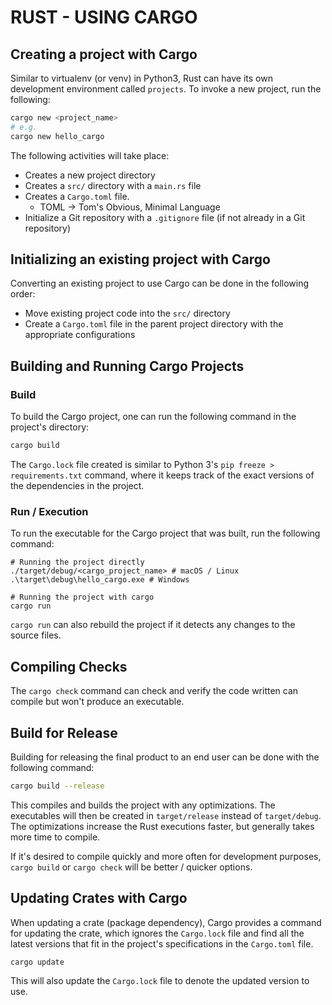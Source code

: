 # RUST - USING CARGO

## Creating a project with Cargo 

Similar to virtualenv (or venv) in Python3, Rust can have its own development environment called `projects`. To invoke a new project, run the following:

```bash
cargo new <project_name>
# e.g.
cargo new hello_cargo
```

The following activities will take place:
- Creates a new project directory 
- Creates a `src/` directory with a `main.rs` file
- Creates a `Cargo.toml` file.
  - TOML -> Tom's Obvious, Minimal Language
- Initialize a Git repository with a `.gitignore` file (if not already in a Git repository)

## Initializing an existing project with Cargo

Converting an existing project to use Cargo can be done in the following order:
- Move existing project code into the `src/` directory 
- Create a `Cargo.toml` file in the parent project directory with the appropriate configurations

## Building and Running Cargo Projects

### Build
To build the Cargo project, one can run the following command in the project's directory:
```bash
cargo build
```

The `Cargo.lock` file created is similar to Python 3's `pip freeze > requirements.txt` command, where it keeps track of the exact versions of the dependencies in the project. 

### Run / Execution
To run the executable for the Cargo project that was built, run the following command:
```
# Running the project directly
./target/debug/<cargo_project_name> # macOS / Linux
.\target\debug\hello_cargo.exe # Windows

# Running the project with cargo
cargo run
```

`cargo run` can also rebuild the project if it detects any changes to the source files.

## Compiling Checks

The `cargo check` command can check and verify the code written can compile but won't produce an executable.

## Build for Release

Building for releasing the final product to an end user can be done with the following command:
```bash
cargo build --release
```

This compiles and builds the project with any optimizations. The executables will then be created in `target/release` instead of `target/debug`. The optimizations increase the Rust executions faster, but generally takes more time to compile. 

If it's desired to compile quickly and more often for development purposes, `cargo build` or `cargo check` will be better / quicker options.

## Updating Crates with Cargo
When updating a crate (package dependency), Cargo provides a command for updating the crate, which ignores the `Cargo.lock` file and find all the latest versions that fit in the project's specifications in the `Cargo.toml` file.

```bash
cargo update
```

This will also update the `Cargo.lock` file to denote the updated version to use.